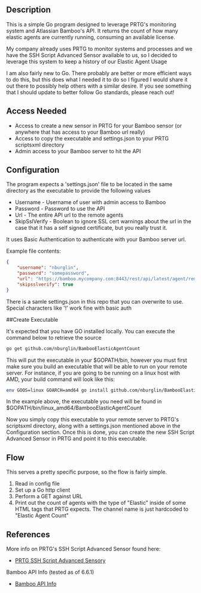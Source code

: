 ## Description

This is a simple Go program designed to leverage PRTG's monitoring system and Atlassian Bamboo's API.
It returns the count of how many elastic agents are currently running, consuming an available license.

My company already uses PRTG to monitor systems and processes and we have the SSH Script Advanced Sensor available to us, so I decided to
leverage this system to keep a history of our Elastic Agent Usage

I am also fairly new to Go. There probably are better or more efficient ways to do this,
but this does what I needed it to do so I figured I would share it out there to possibly help others with a similar desire. If you see 
something that I should update to better follow Go standards, please reach out!

## Access Needed

 * Access to create a new sensor in PRTG for your Bamboo sensor (or anywhere that has access to your Bamboo url really)
 * Access to copy the executable and settings.json to your PRTG scriptsxml directory
 * Admin access to your Bamboo server to hit the API

## Configuration

The program expects a 'settings.json' file to be located in the same directory as the executable to provide the following values

 * Username - Username of user with admin access to Bamboo 
 * Password - Password to use the API
 * Url - The entire API url to the remote agents
 * SkipSslVerify - Boolean to ignore SSL cert warnings about the url in the case that it has a self signed certificate, but you really trust it.

It uses Basic Authentication to authenticate with your Bamboo server url.

Example file contents:

```json
{
    "username": "nburglin",
    "password": "somepassword",
    "url": "https://bamboo.mycompany.com:8443/rest/api/latest/agent/remote?online&os_authType=basic",
    "skipsslverify": true
}
```

There is a samle settings.json in this repo that you can overwrite to use. Special characters like '!' work fine with basic auth

##Create Executable

It's expected that you have GO installed locally. You can execute the command below to retrieve the source

```bash
go get github.com/nburglin/BambooElasticAgentCount
```

This will put the executable in your $GOPATH/bin, however you must first make sure you build an executable that will be able to run
on your remote server. For instance, if you are going to be running on a linux host with AMD, your build command will look like this:

```bash
env GOOS=linux GOARCH=amd64 go install github.com/nburglin/BambooElasticAgentCount
```

In the example above, the executable you need will be found in $GOPATH/bin/linux_amd64/BambooElasticAgentCount

Now you simply copy this executable to your remote server to PRTG's scriptsxml directory, along with 
a settings.json mentioned above in the Configuration section. Once this is done, you can create the new SSH Script
Advanced Sensor in PRTG and point it to this executable.


## Flow

This serves a pretty specific purpose, so the flow is fairly simple.

1. Read in config file
2. Set up a Go http client
3. Perform a GET against URL
4. Print out the count of agents with the type of "Elastic" inside of some HTML tags that PRTG expects. The channel name is just hardcoded to "Elastic Agent Count"

## References

More info on PRTG's SSH Script Advanced Sensor found here:
 - [PRTG SSH Script Advanced Sensory](https://blog.paessler.com/prtg-ssh-script-advanced-sensor)

Bamboo API Info (tested as of 6.6.1)
 - [Bamboo API Info](https://docs.atlassian.com/atlassian-bamboo/REST/latest)
